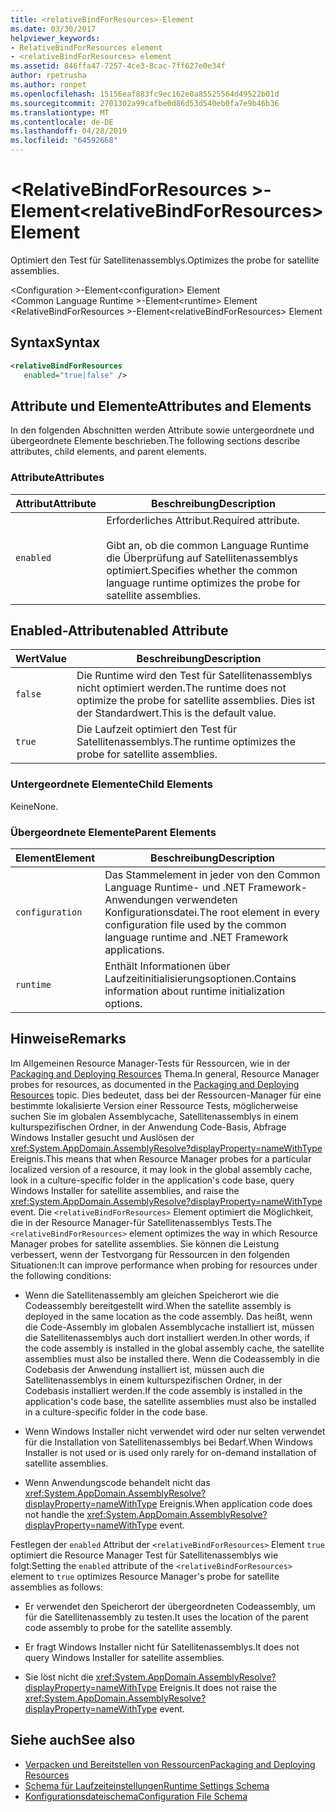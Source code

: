 ```yaml
---
title: <relativeBindForResources>-Element
ms.date: 03/30/2017
helpviewer_keywords:
- RelativeBindForResources element
- <relativeBindForResources> element
ms.assetid: 846ffa47-7257-4ce3-8cac-7ff627e0e34f
author: rpetrusha
ms.author: ronpet
ms.openlocfilehash: 15156eaf883fc9ec162e0a85525564d49522b01d
ms.sourcegitcommit: 2701302a99cafbe0d86d53d540eb0fa7e9b46b36
ms.translationtype: MT
ms.contentlocale: de-DE
ms.lasthandoff: 04/28/2019
ms.locfileid: "64592668"
---
```

# <a name="relativebindforresources-element"></a><span data-ttu-id="6a145-102">\<RelativeBindForResources >-Element</span><span class="sxs-lookup"><span data-stu-id="6a145-102">\<relativeBindForResources> Element</span></span>
<span data-ttu-id="6a145-103">Optimiert den Test für Satellitenassemblys.</span><span class="sxs-lookup"><span data-stu-id="6a145-103">Optimizes the probe for satellite assemblies.</span></span>  
  
 <span data-ttu-id="6a145-104">\<Configuration >-Element</span><span class="sxs-lookup"><span data-stu-id="6a145-104">\<configuration> Element</span></span>  
<span data-ttu-id="6a145-105">\<Common Language Runtime >-Element</span><span class="sxs-lookup"><span data-stu-id="6a145-105">\<runtime> Element</span></span>  
<span data-ttu-id="6a145-106">\<RelativeBindForResources >-Element</span><span class="sxs-lookup"><span data-stu-id="6a145-106">\<relativeBindForResources> Element</span></span>  
  
## <a name="syntax"></a><span data-ttu-id="6a145-107">Syntax</span><span class="sxs-lookup"><span data-stu-id="6a145-107">Syntax</span></span>  
  
```xml
<relativeBindForResources    
   enabled="true|false" />  
```  
  
## <a name="attributes-and-elements"></a><span data-ttu-id="6a145-108">Attribute und Elemente</span><span class="sxs-lookup"><span data-stu-id="6a145-108">Attributes and Elements</span></span>  
 <span data-ttu-id="6a145-109">In den folgenden Abschnitten werden Attribute sowie untergeordnete und übergeordnete Elemente beschrieben.</span><span class="sxs-lookup"><span data-stu-id="6a145-109">The following sections describe attributes, child elements, and parent elements.</span></span>  
  
### <a name="attributes"></a><span data-ttu-id="6a145-110">Attribute</span><span class="sxs-lookup"><span data-stu-id="6a145-110">Attributes</span></span>  
  
|<span data-ttu-id="6a145-111">Attribut</span><span class="sxs-lookup"><span data-stu-id="6a145-111">Attribute</span></span>|<span data-ttu-id="6a145-112">Beschreibung</span><span class="sxs-lookup"><span data-stu-id="6a145-112">Description</span></span>|  
|---------------|-----------------|  
|`enabled`|<span data-ttu-id="6a145-113">Erforderliches Attribut.</span><span class="sxs-lookup"><span data-stu-id="6a145-113">Required attribute.</span></span><br /><br /> <span data-ttu-id="6a145-114">Gibt an, ob die common Language Runtime die Überprüfung auf Satellitenassemblys optimiert.</span><span class="sxs-lookup"><span data-stu-id="6a145-114">Specifies whether the common language runtime optimizes the probe for satellite assemblies.</span></span>|  
  
## <a name="enabled-attribute"></a><span data-ttu-id="6a145-115">Enabled-Attribut</span><span class="sxs-lookup"><span data-stu-id="6a145-115">enabled Attribute</span></span>  
  
|<span data-ttu-id="6a145-116">Wert</span><span class="sxs-lookup"><span data-stu-id="6a145-116">Value</span></span>|<span data-ttu-id="6a145-117">Beschreibung</span><span class="sxs-lookup"><span data-stu-id="6a145-117">Description</span></span>|  
|-----------|-----------------|  
|`false`|<span data-ttu-id="6a145-118">Die Runtime wird den Test für Satellitenassemblys nicht optimiert werden.</span><span class="sxs-lookup"><span data-stu-id="6a145-118">The runtime does not optimize the probe for satellite assemblies.</span></span> <span data-ttu-id="6a145-119">Dies ist der Standardwert.</span><span class="sxs-lookup"><span data-stu-id="6a145-119">This is the default value.</span></span>|  
|`true`|<span data-ttu-id="6a145-120">Die Laufzeit optimiert den Test für Satellitenassemblys.</span><span class="sxs-lookup"><span data-stu-id="6a145-120">The runtime optimizes the probe for satellite assemblies.</span></span>|  
  
### <a name="child-elements"></a><span data-ttu-id="6a145-121">Untergeordnete Elemente</span><span class="sxs-lookup"><span data-stu-id="6a145-121">Child Elements</span></span>  
 <span data-ttu-id="6a145-122">Keine</span><span class="sxs-lookup"><span data-stu-id="6a145-122">None.</span></span>  
  
### <a name="parent-elements"></a><span data-ttu-id="6a145-123">Übergeordnete Elemente</span><span class="sxs-lookup"><span data-stu-id="6a145-123">Parent Elements</span></span>  
  
|<span data-ttu-id="6a145-124">Element</span><span class="sxs-lookup"><span data-stu-id="6a145-124">Element</span></span>|<span data-ttu-id="6a145-125">Beschreibung</span><span class="sxs-lookup"><span data-stu-id="6a145-125">Description</span></span>|  
|-------------|-----------------|  
|`configuration`|<span data-ttu-id="6a145-126">Das Stammelement in jeder von den Common Language Runtime- und .NET Framework-Anwendungen verwendeten Konfigurationsdatei.</span><span class="sxs-lookup"><span data-stu-id="6a145-126">The root element in every configuration file used by the common language runtime and .NET Framework applications.</span></span>|  
|`runtime`|<span data-ttu-id="6a145-127">Enthält Informationen über Laufzeitinitialisierungsoptionen.</span><span class="sxs-lookup"><span data-stu-id="6a145-127">Contains information about runtime initialization options.</span></span>|  
  
## <a name="remarks"></a><span data-ttu-id="6a145-128">Hinweise</span><span class="sxs-lookup"><span data-stu-id="6a145-128">Remarks</span></span>  
 <span data-ttu-id="6a145-129">Im Allgemeinen Resource Manager-Tests für Ressourcen, wie in der [Packaging and Deploying Resources](../../../../../docs/framework/resources/packaging-and-deploying-resources-in-desktop-apps.md) Thema.</span><span class="sxs-lookup"><span data-stu-id="6a145-129">In general, Resource Manager probes for resources, as documented in the [Packaging and Deploying Resources](../../../../../docs/framework/resources/packaging-and-deploying-resources-in-desktop-apps.md) topic.</span></span> <span data-ttu-id="6a145-130">Dies bedeutet, dass bei der Ressourcen-Manager für eine bestimmte lokalisierte Version einer Ressource Tests, möglicherweise suchen Sie im globalen Assemblycache, Satellitenassemblys in einem kulturspezifischen Ordner, in der Anwendung Code-Basis, Abfrage Windows Installer gesucht und Auslösen der <xref:System.AppDomain.AssemblyResolve?displayProperty=nameWithType> Ereignis.</span><span class="sxs-lookup"><span data-stu-id="6a145-130">This means that when Resource Manager probes for a particular localized version of a resource, it may look in the global assembly cache, look in a culture-specific folder in the application's code base, query Windows Installer for satellite assemblies, and raise the <xref:System.AppDomain.AssemblyResolve?displayProperty=nameWithType> event.</span></span> <span data-ttu-id="6a145-131">Die `<relativeBindForResources>` Element optimiert die Möglichkeit, die in der Resource Manager-für Satellitenassemblys Tests.</span><span class="sxs-lookup"><span data-stu-id="6a145-131">The `<relativeBindForResources>` element optimizes the way in which Resource Manager probes for satellite assemblies.</span></span> <span data-ttu-id="6a145-132">Sie können die Leistung verbessert, wenn der Testvorgang für Ressourcen in den folgenden Situationen:</span><span class="sxs-lookup"><span data-stu-id="6a145-132">It can improve performance when probing for resources under the following conditions:</span></span>  
  
- <span data-ttu-id="6a145-133">Wenn die Satellitenassembly am gleichen Speicherort wie die Codeassembly bereitgestellt wird.</span><span class="sxs-lookup"><span data-stu-id="6a145-133">When the satellite assembly is deployed in the same location as the code assembly.</span></span> <span data-ttu-id="6a145-134">Das heißt, wenn die Code-Assembly im globalen Assemblycache installiert ist, müssen die Satellitenassemblys auch dort installiert werden.</span><span class="sxs-lookup"><span data-stu-id="6a145-134">In other words, if the code assembly is installed in the global assembly cache, the satellite assemblies must also be installed there.</span></span> <span data-ttu-id="6a145-135">Wenn die Codeassembly in die Codebasis der Anwendung installiert ist, müssen auch die Satellitenassemblys in einem kulturspezifischen Ordner, in der Codebasis installiert werden.</span><span class="sxs-lookup"><span data-stu-id="6a145-135">If the code assembly is installed in the application's code base, the satellite assemblies must also be installed in a culture-specific folder in the code base.</span></span>  
  
- <span data-ttu-id="6a145-136">Wenn Windows Installer nicht verwendet wird oder nur selten verwendet für die Installation von Satellitenassemblys bei Bedarf.</span><span class="sxs-lookup"><span data-stu-id="6a145-136">When Windows Installer is not used or is used only rarely for on-demand installation of satellite assemblies.</span></span>  
  
- <span data-ttu-id="6a145-137">Wenn Anwendungscode behandelt nicht das <xref:System.AppDomain.AssemblyResolve?displayProperty=nameWithType> Ereignis.</span><span class="sxs-lookup"><span data-stu-id="6a145-137">When application code does not handle the <xref:System.AppDomain.AssemblyResolve?displayProperty=nameWithType> event.</span></span>  
  
 <span data-ttu-id="6a145-138">Festlegen der `enabled` Attribut der `<relativeBindForResources>` Element `true` optimiert die Resource Manager Test für Satellitenassemblys wie folgt:</span><span class="sxs-lookup"><span data-stu-id="6a145-138">Setting the `enabled` attribute of the `<relativeBindForResources>` element to `true` optimizes Resource Manager's probe for satellite assemblies as follows:</span></span>  
  
- <span data-ttu-id="6a145-139">Er verwendet den Speicherort der übergeordneten Codeassembly, um für die Satellitenassembly zu testen.</span><span class="sxs-lookup"><span data-stu-id="6a145-139">It uses the location of the parent code assembly to probe for the satellite assembly.</span></span>  
  
- <span data-ttu-id="6a145-140">Er fragt Windows Installer nicht für Satellitenassemblys.</span><span class="sxs-lookup"><span data-stu-id="6a145-140">It does not query Windows Installer for satellite assemblies.</span></span>  
  
- <span data-ttu-id="6a145-141">Sie löst nicht die <xref:System.AppDomain.AssemblyResolve?displayProperty=nameWithType> Ereignis.</span><span class="sxs-lookup"><span data-stu-id="6a145-141">It does not raise the <xref:System.AppDomain.AssemblyResolve?displayProperty=nameWithType> event.</span></span>  
  
## <a name="see-also"></a><span data-ttu-id="6a145-142">Siehe auch</span><span class="sxs-lookup"><span data-stu-id="6a145-142">See also</span></span>

- [<span data-ttu-id="6a145-143">Verpacken und Bereitstellen von Ressourcen</span><span class="sxs-lookup"><span data-stu-id="6a145-143">Packaging and Deploying Resources</span></span>](../../../../../docs/framework/resources/packaging-and-deploying-resources-in-desktop-apps.md)
- [<span data-ttu-id="6a145-144">Schema für Laufzeiteinstellungen</span><span class="sxs-lookup"><span data-stu-id="6a145-144">Runtime Settings Schema</span></span>](../../../../../docs/framework/configure-apps/file-schema/runtime/index.md)
- [<span data-ttu-id="6a145-145">Konfigurationsdateischema</span><span class="sxs-lookup"><span data-stu-id="6a145-145">Configuration File Schema</span></span>](../../../../../docs/framework/configure-apps/file-schema/index.md)
